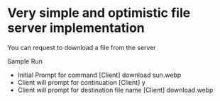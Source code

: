# Very simple and optimistic file server implementation

You can request to download a file from the server

Sample Run 

- Initial Prompt for command
[Client] download sun.webp
- Client will prompt for continuation
[Client] y
- Client will prompt for destination file name
[Client] download.webp
